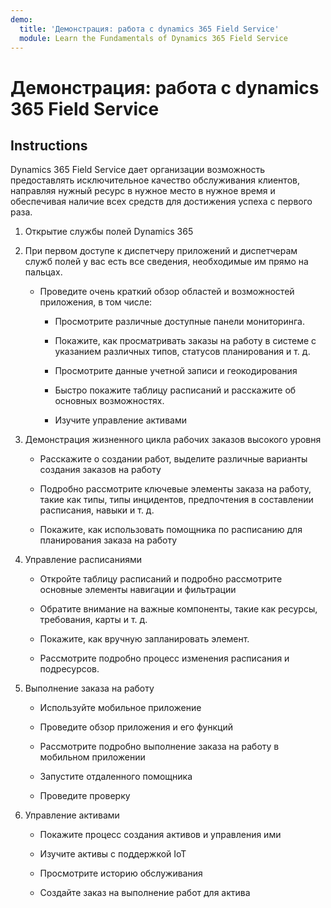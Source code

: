```yaml
---
demo:
  title: 'Демонстрация: работа с dynamics 365 Field Service'
  module: Learn the Fundamentals of Dynamics 365 Field Service
---
```


# Демонстрация: работа с dynamics 365 Field Service

## Instructions

Dynamics 365 Field Service дает организации возможность предоставлять исключительное качество обслуживания клиентов, направляя нужный ресурс в нужное место в нужное время и обеспечивая наличие всех средств для достижения успеха с первого раза.

1. Открытие службы полей Dynamics 365 

2. При первом доступе к диспетчеру приложений и диспетчерам служб полей у вас есть все сведения, необходимые им прямо на пальцах. 

    - Проведите очень краткий обзор областей и возможностей приложения, в том числе: 

        - Просмотрите различные доступные панели мониторинга. 

        - Покажите, как просматривать заказы на работу в системе с указанием различных типов, статусов планирования и т. д. 

        - Просмотрите данные учетной записи и геокодирования

        - Быстро покажите таблицу расписаний и расскажите об основных возможностях. 

        - Изучите управление активами

3. Демонстрация жизненного цикла рабочих заказов высокого уровня

    - Расскажите о создании работ, выделите различные варианты создания заказов на работу

    - Подробно рассмотрите ключевые элементы заказа на работу, такие как типы, типы инцидентов, предпочтения в составлении расписания, навыки и т. д.

    - Покажите, как использовать помощника по расписанию для планирования заказа на работу

4. Управление расписаниями 

    - Откройте таблицу расписаний и подробно рассмотрите основные элементы навигации и фильтрации

    - Обратите внимание на важные компоненты, такие как ресурсы, требования, карты и т. д. 

    - Покажите, как вручную запланировать элемент. 

    - Рассмотрите подробно процесс изменения расписания и подресурсов. 

5. Выполнение заказа на работу 

    - Используйте мобильное приложение 

    - Проведите обзор приложения и его функций

    - Рассмотрите подробно выполнение заказа на работу в мобильном приложении

    - Запустите отдаленного помощника

    - Проведите проверку

6. Управление активами

    - Покажите процесс создания активов и управления ими

    - Изучите активы с поддержкой IoT

    - Просмотрите историю обслуживания

    - Создайте заказ на выполнение работ для актива

